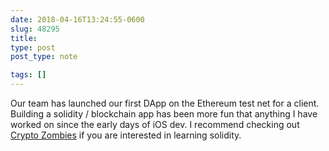```yaml
---
date: 2018-04-16T13:24:55-0600
slug: 48295
title: 
type: post
post_type: note

tags: []
---
```

Our team has launched our first DApp on the Ethereum test net for a client. Building a solidity / blockchain app has been more fun that anything I have worked on since the early days of iOS dev. I recommend checking out [Crypto Zombies](http://cryptozombies.io) if you are interested in learning solidity.




